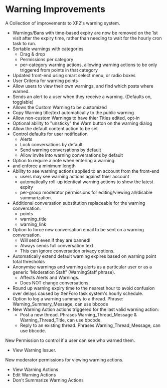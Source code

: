 # Warning Improvements

A Collection of improvements to XF2's warning system.

- Warnings/Bans with time-based expiry are now be removed on the 1st visit after the expiry time, rather than needing to wait for the hourly cron task to run.
- Sortable warnings with categories
  - Drag & drop
  - Permissions per category
  - per-category warning actions, allowing warning actions to be only triggered from points in that category
- Updated front-end using smart select menu, or radio boxes
- User Criteria for warning points
- Allow users to view their own warnings, and find which posts where warned. 
- Sends an alert to a user when they receive a warning. (Defaults on, togglable)
- Allows the Custom Warning to be customized
- Copy Warning title/text automatically to the public warning
- Allow non-custom Warnings to have thier Titles edited, opt-in
- Optional ability to "unsticky" the Warn button on the warning dialog
- Allow the default content action to be set
- Control defaults for user notification
  - Alerts
  - Lock conversations by default
  - Send warning conversations by default
  - Allow invite into warning conversations by default
- Option to require a note when entering a warning
 - and enforce a minimum length
- Ability to see warning actions applied to an account from the front-end
  - users may see warning actions against thier account
  - automatically roll-up identical warning actions to show the latest expiry
  - per-group moderator permissions for editing/viewing all/disable summarization.
- Additional conversation substitution replaceable for the warning conversation.
  - points
  - warning_title
  - warning_link
- Option to force new conversation email to be sent on a warning conversation. 
  - Will send even if they are banned!
  - Always sends full conversation text.
  - This can ignore conversation privacy options.
- Automatically extend default warning expires based on warning point total thresholds
- Anonymise warnings and warning alerts as a particular user or as a generic 'Moderation Staff' (WarningStaff phrase).
  - Affects Alerts and Warnings.
  - Does NOT change conversations.
- Round up warning expiry time to the nearest hour to avoid confusion over delays caused by XenForo task system's hourly schedule.
- Option to log a warning summary to a thread. Phrase: Warning_Summary_Message, can use bbcode
- New Warning Action actions triggered for the last valid warning action:
  - Post a new thread. Phrases Warning_Thread_Message & Warning_Thread_Title, can use bbcode.
  - Reply to an existing thread. Phrases Warning_Thread_Message, can use bbcode.
 
New Permission to control if a user can see who warned them.
- View Warning Issuer.

New moderator permissions for viewing warning actions.
- View Warning Actions
- Edit Warning Actions
- Don't Summarize Warning Actions